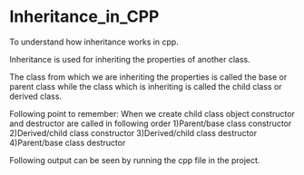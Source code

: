 # Inheritance_in_CPP
To understand how inheritance works in cpp.

Inheritance is used for inheriting the properties of another class.

The class from which we are inheriting the properties is called the base or parent class while the class which is inheriting is called
the child class or derived class.

Following point to remember:
When we create child class object constructor and destructor are called in following order
1)Parent/base class constructor
2)Derived/child class constructor
3)Derived/child class destructor
4)Parent/base class destructor

Following output can be seen by running the cpp file in the project.

